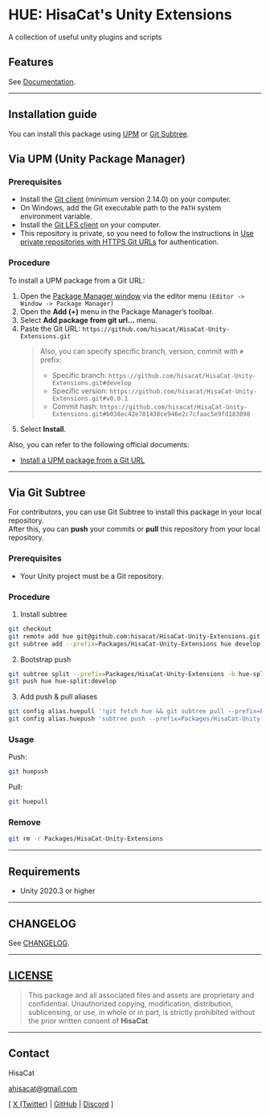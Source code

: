 # HUE: HisaCat's Unity Extensions

A collection of useful unity plugins and scripts

## Features

See [Documentation](Documentation~/).

---

## Installation guide

You can install this package using [UPM](#via-upm-unity-package-manager) or [Git Subtree](#via-git-subtree).

## Via UPM (Unity Package Manager)

### Prerequisites

- Install the [Git client](https://git-scm.com/) (minimum version 2.14.0) on your computer.
- On Windows, add the Git executable path to the `PATH` system environment variable.
- Install the [Git LFS client](https://git-lfs.com/) on your computer.
- This repository is private, so you need to follow the instructions in [Use private repositories with HTTPS Git URLs](https://docs.unity3d.com/6000.2/Documentation/Manual/upm-config-https-git.html) for authentication.

### Procedure

To install a UPM package from a Git URL:
1. Open the [Package Manager window](https://docs.unity3d.com/6000.2/Documentation/Manual/upm-ui-access.html) via the editor menu `(Editor -> Window -> Package Manager)`
2. Open the **Add (+)** menu in the Package Manager’s toolbar.
3. Select **Add package from git url…** menu.
4. Paste the Git URL: `https://github.com/hisacat/HisaCat-Unity-Extensions.git`  
    > Also, you can specify specific branch, version, commit with `#` prefix:
    > - Specific branch: `https://github.com/hisacat/HisaCat-Unity-Extensions.git#develop`
    > - Specific version: `https://github.com/hisacat/HisaCat-Unity-Extensions.git#v0.0.1`
    > - Commit hash: `https://github.com/hisacat/HisaCat-Unity-Extensions.git#b038ec42e781438ce946e2c7cfaac5e9fd183898`
5. Select **Install**.

Also, you can refer to the following official documents:
- [Install a UPM package from a Git URL](https://docs.unity3d.com/6000.2/Documentation/Manual/upm-ui-giturl.html)

---

## Via Git Subtree

For contributors, you can use Git Subtree to install this package in your local repository.  
After this, you can **push** your commits or **pull** this repository from your local repository.

### Prerequisites

- Your Unity project must be a Git repository.

### Procedure

1. Install subtree
```bash
git checkout 
git remote add hue git@github.com:hisacat/HisaCat-Unity-Extensions.git
git subtree add --prefix=Packages/HisaCat-Unity-Extensions hue develop
```

2. Bootstrap push
```bash
git subtree split --prefix=Packages/HisaCat-Unity-Extensions -b hue-split
git push hue hue-split:develop
```

3. Add push & pull aliases
```bash
git config alias.huepull '!git fetch hue && git subtree pull --prefix=Packages/HisaCat-Unity-Extensions hue develop'
git config alias.huepush 'subtree push --prefix=Packages/HisaCat-Unity-Extensions hue develop'
```

### Usage

Push:
```bash
git huepush
```
Pull:
```bash
git huepull
```

### Remove
``` bash
git rm -r Packages/HisaCat-Unity-Extensions
```

---

## Requirements

- Unity 2020.3 or higher

---

## CHANGELOG

See [CHANGELOG](CHANGELOG.md).

---

## [LICENSE](LICENSE.md)

> This package and all associated files and assets are proprietary and confidential.
> Unauthorized copying, modification, distribution, sublicensing, or use, in whole or in part, is strictly prohibited without the prior written consent of **HisaCat**.

---

## Contact

HisaCat

[ahisacat@gmail.com](mailto:ahisacat@gmail.com)

[ [X (Twitter)](https://x.com/ahisacat) | [GitHub](https://github.com/hisacat) | [Discord](https://discord.com/users/295816286213242880) ]
